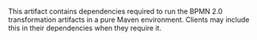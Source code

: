 This artifact contains dependencies required to run the BPMN 2.0 transformation artifacts in a pure Maven environment.
Clients may include this in their dependencies when they require it.
